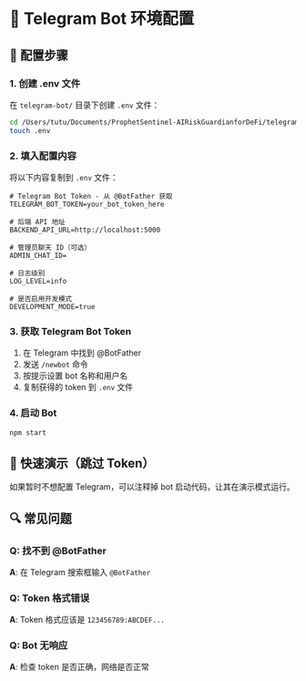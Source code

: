 # 🤖 Telegram Bot 环境配置

## 🔧 配置步骤

### 1. 创建 .env 文件

在 `telegram-bot/` 目录下创建 `.env` 文件：

```bash
cd /Users/tutu/Documents/ProphetSentinel-AIRiskGuardianforDeFi/telegram-bot
touch .env
```

### 2. 填入配置内容

将以下内容复制到 `.env` 文件：

```env
# Telegram Bot Token - 从 @BotFather 获取
TELEGRAM_BOT_TOKEN=your_bot_token_here

# 后端 API 地址
BACKEND_API_URL=http://localhost:5000

# 管理员聊天 ID（可选）
ADMIN_CHAT_ID=

# 日志级别
LOG_LEVEL=info

# 是否启用开发模式
DEVELOPMENT_MODE=true
```

### 3. 获取 Telegram Bot Token

1. 在 Telegram 中找到 @BotFather
2. 发送 `/newbot` 命令
3. 按提示设置 bot 名称和用户名
4. 复制获得的 token 到 `.env` 文件

### 4. 启动 Bot

```bash
npm start
```

## 🎯 快速演示（跳过 Token）

如果暂时不想配置 Telegram，可以注释掉 bot 启动代码，让其在演示模式运行。

## 🔍 常见问题

### Q: 找不到 @BotFather
**A**: 在 Telegram 搜索框输入 `@BotFather`

### Q: Token 格式错误
**A**: Token 格式应该是 `123456789:ABCDEF...`

### Q: Bot 无响应
**A**: 检查 token 是否正确，网络是否正常





